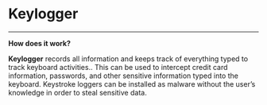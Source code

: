 # Keylogger

---
 
**How does it work?**

**Keylogger** records all information and keeps track of everything typed to track keyboard activities.. This can be used to intercept credit card information, passwords, and other sensitive information typed into the keyboard. Keystroke loggers can be installed as malware without the user’s knowledge in order to steal sensitive data.
